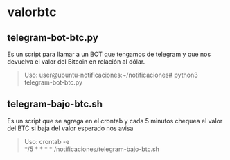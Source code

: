 # valorbtc

## telegram-bot-btc.py
Es un script para llamar a un BOT que tengamos de telegram y que nos devuelva el valor del Bitcoin en relación al dólar.

>Uso:
user@ubuntu-notificaciones:~/notificaciones# python3 telegram-bot-btc.py


## telegram-bajo-btc.sh
Es un script que se agrega en el crontab y cada 5 minutos chequea el valor del BTC si baja del valor esperado nos avisa

>Uso:
crontab -e<br/>
*/5 * * * * /notificaciones/telegram-bajo-btc.sh
